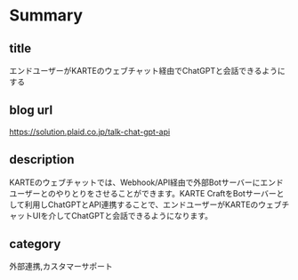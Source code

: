 # Summary
## title
エンドユーザーがKARTEのウェブチャット経由でChatGPTと会話できるようにする

## blog url
https://solution.plaid.co.jp/talk-chat-gpt-api

## description
KARTEのウェブチャットでは、Webhook/API経由で外部Botサーバーにエンドユーザーとのやりとりをさせることができます。KARTE CraftをBotサーバーとして利用しChatGPTとAPI連携することで、エンドユーザーがKARTEのウェブチャットUIを介してChatGPTと会話できるようになります。

## category
外部連携,カスタマーサポート
